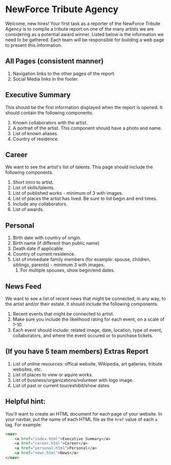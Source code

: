 # NewForce Tribute Agency

Welcome, new hires! Your first task as a reporter of the NewForce Tribute Agency is to compile a tribute report on one of the many artists we are considering as a potential award winner. Listed below is the information we need to be gathered. Each team will be responsible for building a web page to present this information.

## All Pages (consistent manner)
1. Navigation links to the other pages of the report.
2. Social Media links in the footer.

## Executive Summary

This should be the first information displayed when the report is opened. It should contain the following components.

1. Known collaborators with the artist.
1. A portrait of the artist. This component should have a photo and name.
1. List of known aliases.
1. Country of residence.


## Career

We want to see the artist's list of talents. This page should include the following components.
1. Short intro to artist.
1. List of skills/talents.
1. List of published works - minimum of 3 with images.
1. List of places the artist has lived. Be sure to list begin and end times.
1. Include any collaborators.
1. List of awards.

## Personal
1. Birth date with country of origin.
1. Birth name (if different than public name)
1. Death date if applicable. 
1. Country of current residence.
1. List of immediate family members (for example: spouse, children, siblings, parents) - minimum 3 with images.
    1. For multiple spouses, show begin/end dates.

## News Feed

We want to see a list of recent news that might be connected, in any way, to the artist and/or their estate. It should include the following components.

1. Recent events that might be connected to artist.
1. Make sure you include the likelihood rating for each event, on a scale of 1-10.
1. Each event should include: related image, date, location, type of event, collaborators, and where the event occured or to purchase tickets.


## (If you have 5 team members) Extras Report

1. List of online resources: offical website, Wikipedia, art galleries, tribute websites, etc.
1. List of places to view or aquire works.
1. List of business/organizations/volunteer with logo image.
1. List of past or current tour/exhibit/show dates

## Helpful hint: 
You'll want to create an HTML document for each page of your website. In your navbar, put the name of each HTML file as the `href` value of each `a` tag. For example: 
```html
<nav>
    <a href="index.html">Executive Summary</a>
    <a href="career.html">Career</a>
    <a href="personal.html">Personal</a>
    <a href="news.html">News</a>
</nav>
```